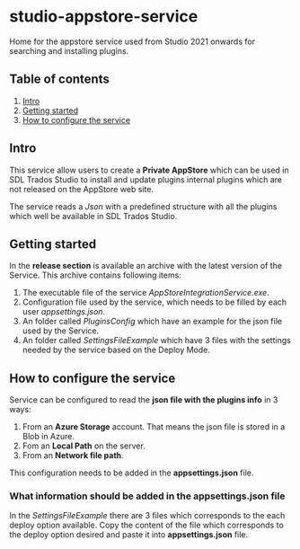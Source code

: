 # studio-appstore-service
Home for the appstore service used from Studio 2021 onwards for searching and installing plugins.

## Table of contents 

1. [Intro](#intro)
2. [Getting started](#getting-started)
3. [How to configure the service](#service-cofig)

## Intro
This service allow users to create a **Private AppStore** which can be used in SDL Trados Studio to install and update plugins internal plugins which are not released on the AppStore web site.

The service reads a *Json* with a predefined structure with all the plugins which well be available in SDL Trados Studio.

## Getting started
In the **release section** is available an archive with the latest version of the Service. This archive contains following items:
1. The executable file of the service *AppStoreIntegrationService.exe*.
2. Configuration file used by the service, which needs to be filled by each user *appsettings.json*.
3. An folder called *PluginsConfig* which have an example for the json file used by the Service. 
4. An folder called *SettingsFileExample* which have 3 files with the settings needed by the service based on the Deploy Mode.

## How to configure the service
Service can be configured to read the **json file with the plugins info** in 3 ways:
1. From an **Azure Storage** account. That means the json file is stored in a Blob in Azure.
2. Fom an **Local Path** on the server.
3. From an **Network file path**.

This configuration needs to be added in the **appsettings.json** file.

### What information should be added in the appsettings.json file

In the *SettingsFileExample* there are 3 files which corresponds to the each deploy option available. Copy the content of the file which corresponds to the deploy option desired and paste it into **appsettings.json** file.


